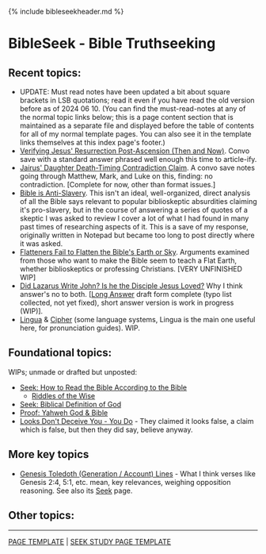 {% include bibleseekheader.md %}
# BibleSeek - Bible Truthseeking

## Recent topics:

- UPDATE: Must read notes have been updated a bit about square brackets in LSB quotations; read it even if you have read the old version before as of 2024 06 10. (You can find the must-read-notes at any of the normal topic links below; this is a page content section that is maintained as a separate file and displayed before the table of contents for all of my normal template pages. You can also see it in the template links themselves at this index page's footer.)
- [Verifying Jesus' Resurrection Post-Ascension (Then and Now)](VerifyChristResPostAscension). Convo save with a standard answer phrased well enough this time to article-ify.
- [Jairus' Daughter Death-Timing Contradiction Claim](JairusDaughtContra). A convo save notes going through Matthew, Mark, and Luke on this, finding: no contradiction. [Complete for now, other than format issues.]
- [Bible is Anti-Slavery](BibleIsAntiSlavery). This isn't an ideal, well-organized, direct analysis of all the Bible says relevant to popular biblioskeptic absurdities claiming it's pro-slavery, but in the course of answering a series of quotes of a skeptic I was asked to review I cover a lot of what I had found in many past times of researching aspects of it. This is a save of my response, originally written in Notepad but became too long to post directly where it was asked.
- [Flatteners Fail to Flatten the Bible's Earth or Sky](FlattenerFail). Arguments examined from those who want to make the Bible seem to teach a Flat Earth, whether biblioskeptics or professing Christians. [VERY UNFINISHED WIP]
- [Did Lazarus Write John? Is he the Disciple Jesus Loved?](DidLazarusWriteJohn_ShortAnswer) Why I think answer's no to both. [[Long Answer](DidLazarusWriteJohn) draft form complete (typo list collected, not yet fixed), short answer version is work in progress (WIP)].
- [Lingua](Lingua) & [Cipher](Cipher) (some language systems, Lingua is the main one useful here, for pronunciation guides). WIP.
## Foundational topics:

WIPs; unmade or drafted but unposted:
- [Seek: How to Read the Bible According to the Bible](HowToRead)
  - [Riddles of the Wise](RiddlesWise)
- [Seek: Biblical Definition of God](BibleDefinesGod)
- [Proof: Yahweh God & Bible](ProofOfYahweh)
- [Looks Don't Deceive You - You Do](LooksDontDeceive) - They claimed it looks false, a claim which is false, but then they did say, believe anyway.

## More key topics
- [Genesis Toledoth (Generation / Account) Lines](ToledothTheory) - What I think verses like Genesis 2:4, 5:1, etc. mean, key relevances, weighing opposition reasoning. See also its [Seek]() page.


## Other topics:


<!--

Code snippets:

Inline:
Bible:
<span class="bbq">//</span>
Other:
<span class="ebq">\|\|</span>

One-para:
Bible:
> <span class="bbq">//</span>
Other:
> \|\|

Multi-para:
Bible:
Type as:
[/test/]
Find and Replace as:
<blockquote><span class="bbq">//</span></blockquote>
Other:
Type as:
[[test]]
Find and Replace as:
<blockquote>||</blockquote>

(And use <br><br> after paras. Remember to check output generated for these; they glitchalot.)

New tab link:
BLB:
[Book ch:v](https://www.blueletterbible.org/lsb/mat/3/1){:target="_blank"}
Other:
[Text](URL){:target="_blank"}

Table of Contents link:
[Section Title](#section-title)

-->
---
[PAGE TEMPLATE](!PageTemplate) | [SEEK STUDY PAGE TEMPLATE](SeekStudy_PageTemplate)
